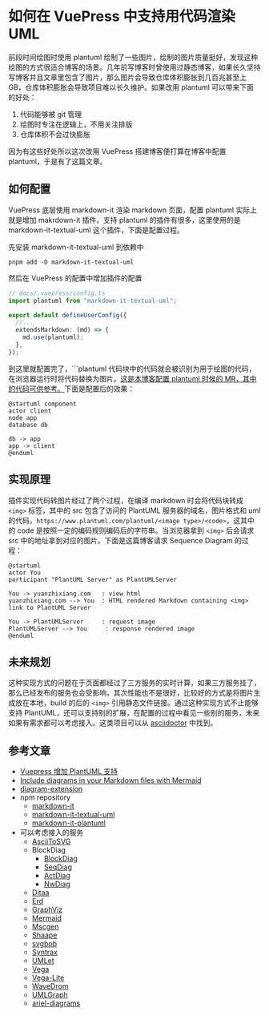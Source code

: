 # 如何在 VuePress 中支持用代码渲染 UML

前段时间绘图时使用 plantuml 绘制了一些图片，绘制的图片质量挺好，发现这种绘图的方式很适合博客的场景。几年前写博客时曾使用过静态博客，如果长久坚持写博客并且文章里包含了图片，那么图片会导致仓库体积膨胀到几百兆甚至上 GB，仓库体积膨胀会导致项目难以长久维护。如果改用 plantuml 可以带来下面的好处：

1. 代码能够被 git 管理
2. 绘图时专注在逻辑上，不用关注排版
3. 仓库体积不会过快膨胀

因为有这些好处所以这次改用 VuePress 搭建博客便打算在博客中配置 plantuml，于是有了这篇文章。

## 如何配置

VuePress 底层使用 markdown-it 渲染 markdown 页面，配置 plantuml 实际上就是增加 makrdown-it 插件，支持 plantuml 的插件有很多，这里使用的是 markdown-it-textual-uml 这个插件，下面是配置过程。

先安装 markdown-it-textual-uml 到依赖中

```shell
pnpm add -D markdown-it-textual-uml
```

然后在 VuePress 的配置中增加插件的配置

```typescript
// docs/.vuepress/config.ts
import plantuml from "markdown-it-textual-uml"; 

export default defineUserConfig({
  //...
  extendsMarkdown: (md) => {
    md.use(plantuml);
  },
});
```

到这里就配置完了，```plantuml 代码块中的代码就会被识别为用于绘图的代码，在浏览器运行时将代码替换为图片。[这是本博客配置 plantuml 时候的 MR，其中的代码可供参考。](https://github.com/yuanzhixiang/yuanzhixiang.github.io/pull/14/files)下面是配置后的效果：

```plantuml
@startuml component
actor client
node app
database db

db -> app
app -> client
@enduml
```

## 实现原理

插件实现代码转图片经过了两个过程，在编译 markdown 时会将代码块转成 `<img>` 标签，其中的 src 包含了访问的 PlantUML 服务器的域名，图片格式和 uml 的代码，`https://www.plantuml.com/plantuml/<image type>/<code>`，这其中的 code 是按照一定的编码规则编码后的字符串。当浏览器拿到 `<img>` 后会请求 src 中的地址拿到对应的图片。下面是这篇博客请求 Sequence Diagram 的过程：

```plantuml
@startuml
actor You 
participant "PlantUML Server" as PlantUMLServer

You -> yuanzhixiang.com   : view html
yuanzhixiang.com --> You  : HTML rendered Markdown containing <img> link to PlantUML Server

You -> PlantUMLServer     : request image
PlantUMLServer --> You     : response rendered image
@enduml
```

## 未来规划

这种实现方式的问题在于页面都经过了三方服务的实时计算，如果三方服务挂了，那么已经发布的服务也会受影响，其次性能也不是很好，比较好的方式是将图片生成放在本地，build 的后的 `<img>` 引用静态文件链接。通过这种实现方式不止能够支持 PlantUML，还可以支持别的扩展，在配置的过程中看见一些别的服务，未来如果有需求都可以考虑接入。这类项目可以从 [asciidoctor](https://docs.asciidoctor.org/diagram-extension/latest/) 中找到。

## 参考文章

- [Vuepress 增加 PlantUML 支持](https://wkii.github.io/Tech/vuepress-add-plantUML-plugin.html)
- [Include diagrams in your Markdown files with Mermaid](https://github.blog/2022-02-14-include-diagrams-markdown-files-mermaid/)
- [diagram-extension](https://docs.asciidoctor.org/diagram-extension/latest/)
- npm repository
  - [markdown-it](https://www.npmjs.com/package/markdown-it)
  - [markdown-it-textual-uml](https://www.npmjs.com/package/markdown-it-textual-uml)
  - [markdown-it-plantuml](https://www.npmjs.com/package/markdown-it-plantuml)
- 可以考虑接入的服务
  - [AsciiToSVG](https://github.com/dhobsd/asciitosvg)
  - BlockDiag
    - [BlockDiag](http://blockdiag.com/en/)
    - [SeqDiag](http://blockdiag.com/en/seqdiag/index.html)
    - [ActDiag](http://blockdiag.com/en/actdiag/index.html)
    - [NwDiag](http://blockdiag.com/en/nwdiag/index.html)
  - [Ditaa](https://ditaa.sourceforge.net/)
  - [Erd](https://github.com/BurntSushi/erd)
  - [GraphViz](https://graphviz.gitlab.io/doc/info/lang.html)
  - [Mermaid](https://github.com/mermaidjs/mermaid.cli)
  - [Mscgen](https://www.mcternan.me.uk/mscgen/)
  - [Shaape](https://github.com/christiangoltz/shaape)
  - [svgbob](https://github.com/ivanceras/svgbob)
  - [Syntrax](https://kevinpt.github.io/syntrax/)
  - [UMLet](https://www.umlet.com/)
  - [Vega](https://vega.github.io/vega/)
  - [Vega-Lite](https://vega.github.io/vega-lite/)
  - [WaveDrom](https://wavedrom.com/)
  - [UMLGraph](https://www.spinellis.gr/umlgraph/)
  - [ariel-diagrams](https://github.com/mermaidjs/ariel-diagrams)